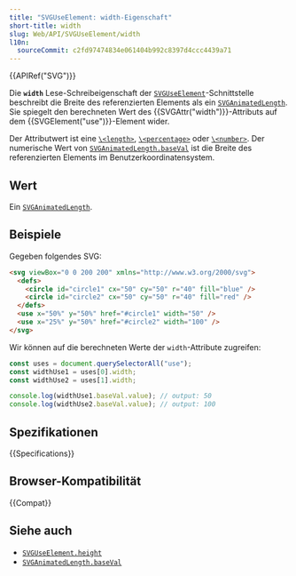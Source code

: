 ```yaml
---
title: "SVGUseElement: width-Eigenschaft"
short-title: width
slug: Web/API/SVGUseElement/width
l10n:
  sourceCommit: c2fd97474834e061404b992c8397d4ccc4439a71
---
```


{{APIRef("SVG")}}

Die **`width`** Lese-Schreibeigenschaft der [`SVGUseElement`](/de/docs/Web/API/SVGUseElement)-Schnittstelle beschreibt die Breite des referenzierten Elements als ein [`SVGAnimatedLength`](/de/docs/Web/API/SVGAnimatedLength). Sie spiegelt den berechneten Wert des {{SVGAttr("width")}}-Attributs auf dem {{SVGElement("use")}}-Element wider.

Der Attributwert ist eine [`\<length>`](/de/docs/Web/SVG/Guides/Content_type#length), [`\<percentage>`](/de/docs/Web/SVG/Guides/Content_type#percentage) oder [`\<number>`](/de/docs/Web/SVG/Guides/Content_type#number). Der numerische Wert von [`SVGAnimatedLength.baseVal`](/de/docs/Web/API/SVGAnimatedLength/baseVal) ist die Breite des referenzierten Elements im Benutzerkoordinatensystem.

## Wert

Ein [`SVGAnimatedLength`](/de/docs/Web/API/SVGAnimatedLength).

## Beispiele

Gegeben folgendes SVG:

```html
<svg viewBox="0 0 200 200" xmlns="http://www.w3.org/2000/svg">
  <defs>
    <circle id="circle1" cx="50" cy="50" r="40" fill="blue" />
    <circle id="circle2" cx="50" cy="50" r="40" fill="red" />
  </defs>
  <use x="50%" y="50%" href="#circle1" width="50" />
  <use x="25%" y="50%" href="#circle2" width="100" />
</svg>
```

Wir können auf die berechneten Werte der `width`-Attribute zugreifen:

```js
const uses = document.querySelectorAll("use");
const widthUse1 = uses[0].width;
const widthUse2 = uses[1].width;

console.log(widthUse1.baseVal.value); // output: 50
console.log(widthUse2.baseVal.value); // output: 100
```

## Spezifikationen

{{Specifications}}

## Browser-Kompatibilität

{{Compat}}

## Siehe auch

- [`SVGUseElement.height`](/de/docs/Web/API/SVGUseElement/height)
- [`SVGAnimatedLength.baseVal`](/de/docs/Web/API/SVGAnimatedLength/baseVal)
